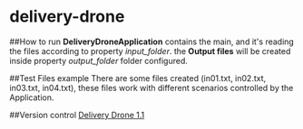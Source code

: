 # delivery-drone
 
##How to run
**DeliveryDroneApplication** contains the main, and it's reading the files according to property _input_folder_. the __Output files__ will be created inside property _output_folder_ folder configured.

##Test Files example
There are some files created (in01.txt, in02.txt, in03.txt, in04.txt), these files work with different scenarios controlled by the Application.

##Version control
[Delivery Drone 1.1](https://github.com/SergioTorresMolina/delivery-drone/tree/release/v1.1) 